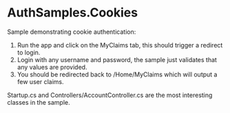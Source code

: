 AuthSamples.Cookies
=================

Sample demonstrating cookie authentication:
1. Run the app and click on the MyClaims tab, this should trigger a redirect to login.
2. Login with any username and password, the sample just validates that any values are provided.
3. You should be redirected back to /Home/MyClaims which will output a few user claims.

Startup.cs and Controllers/AccountController.cs are the most interesting classes in the sample.
